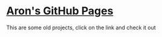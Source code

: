 
# [Aron's GitHub Pages](https://apollner.github.io/)
This are some old projects, click on the link and check it out
